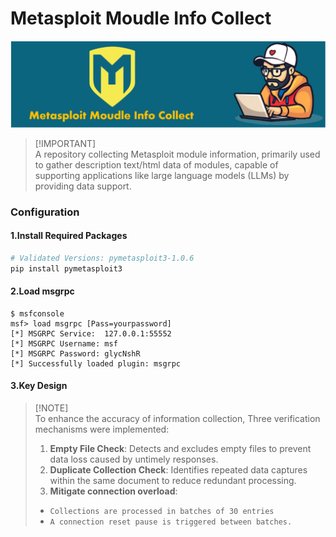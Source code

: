 # Metasploit Moudle Info Collect
![logo](https://github.com/Jasper2018/metasploit_moudle_info_collect/blob/main/logo.png)

> [!IMPORTANT]\
> A repository collecting Metasploit module information, primarily used to gather description text/html data of modules, capable of supporting applications like large language models (LLMs) by providing data support.

### Configuration

#### 1.Install Required Packages
```bash
# Validated Versions: pymetasploit3-1.0.6
pip install pymetasploit3 
```

#### 2.Load msgrpc
```
$ msfconsole
msf> load msgrpc [Pass=yourpassword]
[*] MSGRPC Service:  127.0.0.1:55552 
[*] MSGRPC Username: msf
[*] MSGRPC Password: glycNshR
[*] Successfully loaded plugin: msgrpc
```

#### 3.Key Design
> [!NOTE]\
> To enhance the accuracy of information collection, Three verification mechanisms were implemented:
> 1. **Empty File Check**: Detects and excludes empty files to prevent data loss caused by untimely responses.
> 2. **Duplicate Collection Check**: Identifies repeated data captures within the same document to reduce redundant processing.
> 3. **Mitigate connection overload**:
>  - `Collections are processed in batches of 30 entries`
>  - `A connection reset pause is triggered between batches.`
